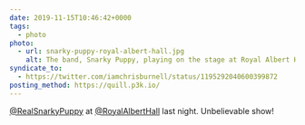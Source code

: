 ```yaml
---
date: 2019-11-15T10:46:42+0000
tags:
  - photo
photo:
  - url: snarky-puppy-royal-albert-hall.jpg
    alt: The band, Snarky Puppy, playing on the stage at Royal Albert Hall.
syndicate_to:
  - https://twitter.com/iamchrisburnell/status/1195292040600399872
posting_method: https://quill.p3k.io/
---
```


<a href="https://twitter.com/RealSnarkyPuppy">@RealSnarkyPuppy</a> at <a href="https://twitter.com/RoyalAlbertHall">@RoyalAlbertHall</a> last night. Unbelievable show!
